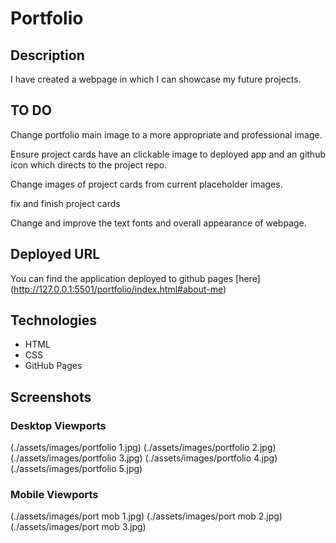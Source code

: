 # Portfolio

## Description

I have created a webpage in which I can showcase my future projects.

## TO DO

Change portfolio main image to a more appropriate and professional image.

Ensure project cards have an clickable image to deployed app and an github icon which directs to the project repo.

Change images of project cards from current placeholder images.

fix and finish project cards

Change and improve the text fonts and overall appearance of webpage.

## Deployed URL

You can find the application deployed to github pages [here] (http://127.0.0.1:5501/portfolio/index.html#about-me)

## Technologies

- HTML
- CSS
- GitHub Pages

## Screenshots

### Desktop Viewports

(./assets/images/portfolio 1.jpg)
(./assets/images/portfolio 2.jpg)
(./assets/images/portfolio 3.jpg)
(./assets/images/portfolio 4.jpg)
(./assets/images/portfolio 5.jpg)

### Mobile Viewports

(./assets/images/port mob 1.jpg)
(./assets/images/port mob 2.jpg)
(./assets/images/port mob 3.jpg)
